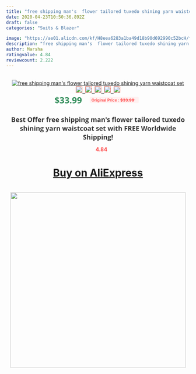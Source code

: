 ```yaml
---
title: "free shipping man's  flower tailored tuxedo shining yarn waistcoat set"
date: 2020-04-23T10:50:36.892Z
draft: false
categories: "Suits & Blazer"

image: "https://ae01.alicdn.com/kf/H8eea6283a1ba49d18b90d692990c52bcH/free-shipping-man-s-flower-tailored-tuxedo-shining-yarn-waistcoat-set.jpg"
description: "free shipping man's  flower tailored tuxedo shining yarn waistcoat set"
author: Marsha
ratingvalue: 4.84
reviewcount: 2.222
---
```

<br>
<div style="text-align: center;">
<a href="https://s.click.aliexpress.com/e/_A6ffRn" target="_blank" rel="nofollow noopener noreferrer"><img alt="free shipping man's  flower tailored tuxedo shining yarn waistcoat set" class="magnifier-image" src="https://ae01.alicdn.com/kf/H8eea6283a1ba49d18b90d692990c52bcH/free-shipping-man-s-flower-tailored-tuxedo-shining-yarn-waistcoat-set.jpg_640x640.jpg">
<br>
<img style="border:1px solid salmon" src="https://ae01.alicdn.com/kf/H8eea6283a1ba49d18b90d692990c52bcH/free-shipping-man-s-flower-tailored-tuxedo-shining-yarn-waistcoat-set.jpg_120x120.jpg">&nbsp;&nbsp;<img style="border:1px solid salmon" src="_120x120.jpg">&nbsp;&nbsp;<img style="border:1px solid salmon" src="_120x120.jpg">&nbsp;&nbsp;<img style="border:1px solid salmon" src="_120x120.jpg">&nbsp;&nbsp;<img style="border:1px solid salmon" src="_120x120.jpg"></a></div><br0>
<div style="text-align: center;"><span style="background-color: white; border: 0px; box-sizing: border-box; color: seagreen; display: inline-block; font-family: &quot;open sans&quot; , &quot;arial&quot; , &quot;helvetica&quot; , sans-serif , &quot;heiti&quot;; font-size: 24px; font-stretch: inherit; font-weight: 700; line-height: inherit; margin: 0px 10px 0px 0px; padding: 0px; vertical-align: middle;">$33.99 </span>
<span style="background: rgb(255 , 241 , 241); border-radius: 3px; border: 0px; box-sizing: border-box; color: #ff4747; display: inline-block; font-family: inherit; font-size: 12px; font-stretch: inherit; font-style: inherit; font-variant: inherit; font-weight: 600; line-height: inherit; margin: 0px; padding: 2px 5px; transform: scale(0.9); vertical-align: middle;">Original Price : <b style="text-decoration: line-through;">$33.99 </b> &nbsp;&nbsp;</span></div>
<h1 style="color: #333333; display: inline-block; font-family: &quot;open sans&quot; , &quot;arial&quot; , &quot;helvetica&quot; , sans-serif , &quot;heiti&quot;; font-size: 18px; font-stretch: inherit; font-weight: 700; text-align: center;">Best Offer free shipping man's  flower tailored tuxedo shining yarn waistcoat set with FREE Worldwide Shipping!</h1>
<div style="color: #ff4747; text-align: center;">
<img src="https://4.bp.blogspot.com/-M0ZcTcb-5uY/XleCXlxnR4I/AAAAAAAAAEc/OrjgMkXV1oMQFaCRZj5HQwOCBcu3w1FegCPcBGAYYCw/s1600/star.png" style="height: 15px;">&nbsp;<b>4.84</b></div>
<div class="button_cont" align="center"><a class="buynow_a" href="https://s.click.aliexpress.com/e/_A6ffRn" target="_blank" rel="nofollow noopener noreferrer"><H1>Buy on AliExpress</H1></a></div><br>
<div class="separator" style="clear: both; text-align: center;">
<img src="https://lh3.googleusercontent.com/-pTy5HemUv9M/XlePHvY0dAI/AAAAAAAAAE4/0nX5iRUoIWY8eMW9Dpxeirr157OZliDIgCLcBGAsYHQ/s1600/badge.gif" width="480">
</div>
